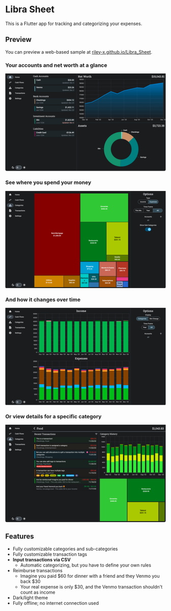 # Libra Sheet

This is a Flutter app for tracking and categorizing your expenses. 

## Preview

You can preview a web-based sample at [riley-x.github.io/Libra_Sheet](https://riley-x.github.io/Libra_Sheet/).

### Your accounts and net worth at a glance

![Home screen](docs/screen_home.png)

### See where you spend your money

![Categories screen](docs/screen_categories.png)

### And how it changes over time

![Cashflow screen](docs/screen_cashflow.png)

### Or view details for a specific category

![Category focus screen](docs/screen_categoryfocus.png)


## Features

* Fully customizable categories and sub-categories
* Fully customizable transaction tags
* **Input transactions via CSV**
  * Automatic categorizing, but you have to define your own rules
* Reimburse transactions
  * Imagine you paid $60 for dinner with a friend and they Venmo you back $30
  * Your real expense is only $30, and the Venmo transaction shouldn't count as income
* Dark/light theme
* Fully offline; no internet connection used